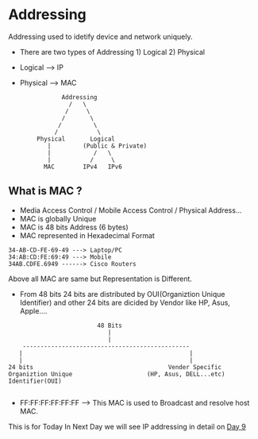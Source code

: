 # Addressing

Addressing used to idetify device and network uniquely.

- There are two types of Addressing 1) Logical 2) Physical

- Logical --> IP 
- Physical --> MAC
```
               Addressing
                 /   \
                /     \
               /       \
              /         \
             /           \
        Physical       Logical
           |         (Public & Private)
           |            /   \
           |           /     \
          MAC        IPv4   IPv6
```

## What is MAC ?
- Media Access Control / Mobile Access Control / Physical Address...
- MAC is globally Unique
- MAC is 48 bits Address (6 bytes)
- MAC represented in Hexadecimal Format
```
34-AB-CD-FE-69-49 ---> Laptop/PC
34:AB:CD:FE:69:49 ---> Mobile
34AB.CDFE.6949 ------> Cisco Routers
```
Above all MAC are same but Representation is Different.


- From 48 bits 24 bits are distributed by OUI(Organiztion Unique Identifier) and other 24 bits are dicided by Vendor like HP, Asus, Apple....

```
                         48 Bits
                            |
                            |
    -----------------------------------------------
   |                                               | 
   |                                               |
24 bits                                      Vender Specific
Organiztion Unique                     (HP, Asus, DELL...etc)
Identifier(OUI)


```
- FF:FF:FF:FF:FF:FF --> This MAC is used to Broadcast and resolve host MAC.

This is for Today In Next Day we will see IP addressing in detail on [Day 9](day09.md)
